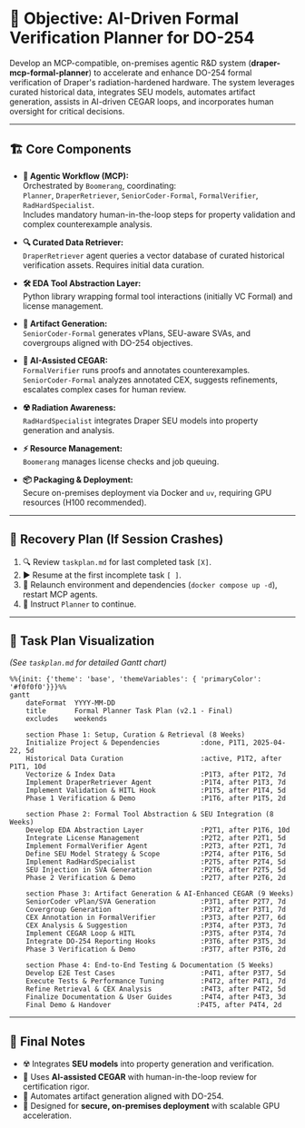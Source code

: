 # 🎯 Objective: AI-Driven Formal Verification Planner for DO-254

Develop an MCP-compatible, on-premises agentic R&D system (**draper-mcp-formal-planner**) to accelerate and enhance DO-254 formal verification of Draper's radiation-hardened hardware. The system leverages curated historical data, integrates SEU models, automates artifact generation, assists in AI-driven CEGAR loops, and incorporates human oversight for critical decisions.

---

## 🏗️ Core Components

- **🤖 Agentic Workflow (MCP):**  
  Orchestrated by `Boomerang`, coordinating:  
  `Planner`, `DraperRetriever`, `SeniorCoder-Formal`, `FormalVerifier`, `RadHardSpecialist`.  
  Includes mandatory human-in-the-loop steps for property validation and complex counterexample analysis.

- **🔍 Curated Data Retriever:**  
  `DraperRetriever` agent queries a vector database of curated historical verification assets. Requires initial data curation.

- **🛠️ EDA Tool Abstraction Layer:**  
  Python library wrapping formal tool interactions (initially VC Formal) and license management.

- **📄 Artifact Generation:**  
  `SeniorCoder-Formal` generates vPlans, SEU-aware SVAs, and covergroups aligned with DO-254 objectives.

- **🔄 AI-Assisted CEGAR:**  
  `FormalVerifier` runs proofs and annotates counterexamples.  
  `SeniorCoder-Formal` analyzes annotated CEX, suggests refinements, escalates complex cases for human review.

- **☢️ Radiation Awareness:**  
  `RadHardSpecialist` integrates Draper SEU models into property generation and analysis.

- **⚡ Resource Management:**  
  `Boomerang` manages license checks and job queuing.

- **📦 Packaging & Deployment:**  
  Secure on-premises deployment via Docker and `uv`, requiring GPU resources (H100 recommended).

---

## 🔄 Recovery Plan (If Session Crashes)

1. 🔍 Review `taskplan.md` for last completed task `[X]`.
2. ▶️ Resume at the first incomplete task `[ ]`.
3. 🚀 Relaunch environment and dependencies (`docker compose up -d`), restart MCP agents.
4. 📝 Instruct `Planner` to continue.

---

## 📅 Task Plan Visualization

*(See `taskplan.md` for detailed Gantt chart)*

```mermaid
%%{init: {'theme': 'base', 'themeVariables': { 'primaryColor': '#f0f0f0'}}}%%
gantt
    dateFormat  YYYY-MM-DD
    title       Formal Planner Task Plan (v2.1 - Final)
    excludes    weekends

    section Phase 1: Setup, Curation & Retrieval (8 Weeks)
    Initialize Project & Dependencies          :done, P1T1, 2025-04-22, 5d
    Historical Data Curation                   :active, P1T2, after P1T1, 10d
    Vectorize & Index Data                     :P1T3, after P1T2, 7d
    Implement DraperRetriever Agent            :P1T4, after P1T3, 7d
    Implement Validation & HITL Hook           :P1T5, after P1T4, 5d
    Phase 1 Verification & Demo                :P1T6, after P1T5, 2d

    section Phase 2: Formal Tool Abstraction & SEU Integration (8 Weeks)
    Develop EDA Abstraction Layer              :P2T1, after P1T6, 10d
    Integrate License Management               :P2T2, after P2T1, 5d
    Implement FormalVerifier Agent             :P2T3, after P2T1, 7d
    Define SEU Model Strategy & Scope          :P2T4, after P1T6, 5d
    Implement RadHardSpecialist                :P2T5, after P2T4, 5d
    SEU Injection in SVA Generation            :P2T6, after P2T5, 5d
    Phase 2 Verification & Demo                :P2T7, after P2T6, 2d

    section Phase 3: Artifact Generation & AI-Enhanced CEGAR (9 Weeks)
    SeniorCoder vPlan/SVA Generation           :P3T1, after P2T7, 7d
    Covergroup Generation                      :P3T2, after P3T1, 7d
    CEX Annotation in FormalVerifier           :P3T3, after P2T7, 6d
    CEX Analysis & Suggestion                  :P3T4, after P3T3, 7d
    Implement CEGAR Loop & HITL                :P3T5, after P3T4, 7d
    Integrate DO-254 Reporting Hooks           :P3T6, after P3T5, 3d
    Phase 3 Verification & Demo                :P3T7, after P3T6, 2d

    section Phase 4: End-to-End Testing & Documentation (5 Weeks)
    Develop E2E Test Cases                     :P4T1, after P3T7, 5d
    Execute Tests & Performance Tuning         :P4T2, after P4T1, 7d
    Refine Retrieval & CEX Analysis            :P4T3, after P4T2, 5d
    Finalize Documentation & User Guides       :P4T4, after P4T3, 3d
    Final Demo & Handover                     :P4T5, after P4T4, 2d
```

---

## 📝 Final Notes

- ☢️ Integrates **SEU models** into property generation and verification.
- 🔄 Uses **AI-assisted CEGAR** with human-in-the-loop review for certification rigor.
- 🤖 Automates artifact generation aligned with DO-254.
- 🏢 Designed for **secure, on-premises deployment** with scalable GPU acceleration.
